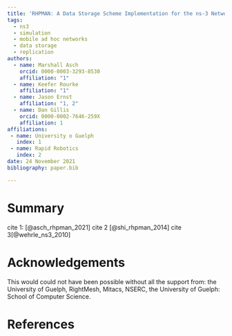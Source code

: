 ```yaml
---
title: 'RHPMAN: A Data Storage Scheme Implementation for the ns-3 Network Simulator'
tags:
  - ns3
  - simulation
  - mobile ad hoc networks
  - data storage
  - replication
authors:
  - name: Marshall Asch
    orcid: 0000-0003-3293-8530
    affiliation: "1"
  - name: Keefer Rourke
    affiliation: "1"
  - name: Jason Ernst
    affiliation: "1, 2"
  - name: Dan Gillis
    orcid: 0000-0002-7646-259X
    affiliation: 1
affiliations:
 - name: University o Guelph
   index: 1
 - name: Rapid Robotics
   index: 2
date: 24 November 2021
bibliography: paper.bib

---
```


# Summary

cite 1: [@asch_rhpman_2021]
cite 2 [@shi_rhpman_2014]
cite 3[@wehrle_ns3_2010]

# Acknowledgements

This would could not have been possible without all the support from: the University of Guelph, RightMesh, Mitacs, NSERC, the University of Guelph: School of Computer Science.

# References
